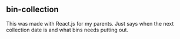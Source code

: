 ## bin-collection
This was made with React.js for my parents. Just says when the next collection date is and what bins needs putting out.
